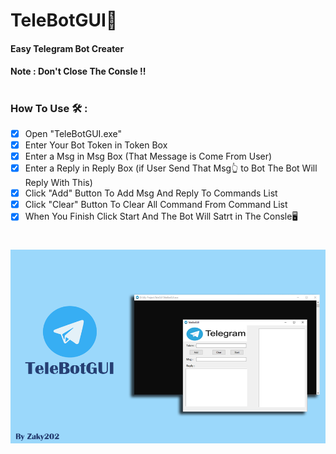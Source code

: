 # TeleBotGUI🤖
#### Easy Telegram Bot Creater
#### Note : Don't Close The Consle !!
#
### How To Use 🛠 :
- [x] Open "TeleBotGUI.exe"
- [x] Enter Your Bot Token in Token Box
- [x] Enter a Msg in Msg Box (That Message is Come From User)
- [x] Enter a Reply in Reply Box (if User Send That Msg👆 to Bot The Bot Will Reply With This)
- [x] Click "Add" Button To Add Msg And Reply To Commands List
- [x] Click "Clear" Button To Clear All Command From Command List
- [x] When You Finish Click Start And The Bot Will Satrt in The Consle🖥
#
![](https://raw.githubusercontent.com/Zaky202/TeleBotGUI/main/Image.png)
